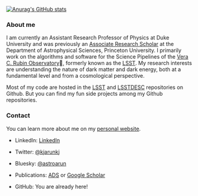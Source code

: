 [![Anurag's GitHub stats](https://github-readme-stats-git-masterrstaa-rickstaa.vercel.app/api?username=arunkannawadi&count_private=true&show_icons=true&theme=transparent)](https://github.com/anuraghazra/github-readme-stats)

### About me

I am currently an Assistant Research Professor of Physics at Duke University and was previously an [Associate Research Scholar](https://web.astro.princeton.edu/people/arun-kannawadi) at the Department of Astrophysical Sciences, Princeton University.
I primarily work on the algorithms and software for the Science Pipelines of the [Vera C. Rubin Observatory](www.lsst.org)🔭, formerly known as the [LSST](http://github.com/lsst).
My research interests are understanding the nature of dark matter and dark energy, both at a fundamental level and from a cosmological perspective.

Most of my code are hosted in the [LSST](http://github.com/lsst) and [LSSTDESC](http://github.com/lsstdesc) repositories on Github.
But you can find my fun side projects among my Github repositories.

### Contact
You can learn more about me on my [personal website](http://arunkannawadi.github.io).

- LinkedIn: [LinkedIn](https://www.linkedin.com/in/arun-kannawadi-00501623/)

- Twitter: [@kjarunkj](https://twitter.com/kjarunkj)

- Bluesky: [@astroarun](https://bsky.app/profile/astroarun.bsky.social)

- Publications: [ADS](https://ui.adsabs.harvard.edu/search/p_=0&q=kannawadi&sort=citation_count%20desc%2C%20bibcode%20desc) or [Google Scholar](https://scholar.google.com/citations?user=QoX9bu8AAAAJ&hl=en)

- GitHub: You are already here!


<!--
**arunkannawadi/arunkannawadi** is a ✨ _special_ ✨ repository because its `README.md` (this file) appears on your GitHub profile.

Here are some ideas to get you started:

- 🔭 I’m currently working on ...
- 🌱 I’m currently learning ...
- 👯 I’m looking to collaborate on ...
- 🤔 I’m looking for help with ...
- 💬 Ask me about ...
- 📫 How to reach me: ...
- 😄 Pronouns: ...
- ⚡ Fun fact: ...
-->
